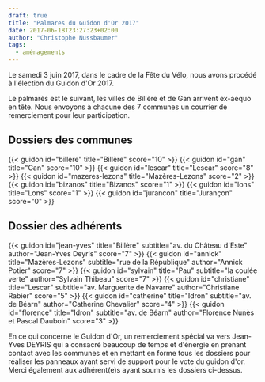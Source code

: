 ```yaml
---
draft: true
title: "Palmares du Guidon d'Or 2017"
date: 2017-06-18T23:27:23+02:00
author: "Christophe Nussbaumer"
tags:
  - aménagements
---
```


Le samedi 3 juin 2017, dans le cadre de la Fête du Vélo, nous avons procédé à
l'élection du Guidon d'Or 2017.

Le palmarès est le suivant, les villes de Billère et de Gan arrivent ex-aequo en
tête. Nous envoyons à chacune des 7 communes un courrier de remerciement pour
leur participation.

## Dossiers des communes

<div class="pure-g trombi">
{{< guidon id="billere" title="Billère" score="10" >}}
{{< guidon id="gan" title="Gan" score="10" >}}
{{< guidon id="lescar" title="Lescar" score="8" >}}
{{< guidon id="mazeres-lezons" title="Mazères-Lezons" score="2" >}}
{{< guidon id="bizanos" title="Bizanos" score="1" >}}
{{< guidon id="lons" title="Lons" score="1" >}}
{{< guidon id="jurancon" title="Jurançon" score="0" >}}
</div>


## Dossier des adhérents

<div class="pure-g trombi">
{{< guidon id="jean-yves" title="Billère" subtitle="av. du Château d'Este" author="Jean-Yves Deyris" score="7" >}}
{{< guidon id="annick" title="Mazères-Lezons" subtitle="rue de la République" author="Annick Potier" score="7" >}}
{{< guidon id="sylvain" title="Pau" subtitle="la coulée verte" author="Sylvain Thibeau" score="7" >}}
{{< guidon id="christiane" title="Lescar" subtitle="av. Marguerite de Navarre" author="Christiane Rabier" score="5" >}}
{{< guidon id="catherine" title="Idron" subtitle="av. de Béarn" author="Catherine Chevalier" score="4" >}}
{{< guidon id="florence" title="Idron" subtitle="av. de Béarn" author="Florence Nunès et Pascal Dauboin" score="3" >}}
</div>

En ce qui concerne le Guidon d'Or, un remerciement spécial va vers Jean-Yves
DEYRIS qui a consacré beaucoup de temps et d'énergie en prenant contact avec les
communes et en mettant en forme tous les dossiers pour réaliser les panneaux
ayant servi de support pour le vote du guidon d'or.  Merci également aux
adhérent(e)s ayant soumis les dossiers ci-dessus.
